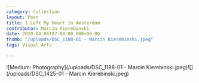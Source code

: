 ```yaml
---
category: Collection
layout: Post
title: I Left My Heart in Amsterdam
contributor: Marcin Kierebinski
date: 2020-04-06T07:00:00.000+00:00
thumb: "/uploads/DSC_1188-01 - Marcin Kierebinski.jpeg"
tags: Visual Arts

---
```

![Medium: Photography](/uploads/DSC_1188-01 - Marcin Kierebinski.jpeg)![](/uploads/DSC_1425-01 - Marcin Kierebinski.jpeg)